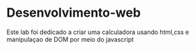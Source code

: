 # Desenvolvimento-web
Este lab foi dedicado a criar uma calculadora 
usando html,css e manipulaçao de DOM por meio do javascript
